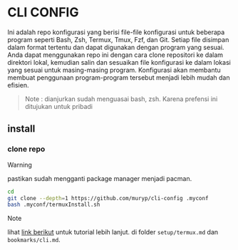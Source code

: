 # CLI CONFIG
Ini adalah repo konfigurasi yang berisi file-file konfigurasi untuk beberapa program seperti Bash, Zsh, Termux, Tmux, Fzf, dan Git. Setiap file disimpan dalam format tertentu dan dapat digunakan dengan program yang sesuai. Anda dapat menggunakan repo ini dengan cara clone repositori ke dalam direktori lokal, kemudian salin dan sesuaikan file konfigurasi ke dalam lokasi yang sesuai untuk masing-masing program. Konfigurasi akan membantu membuat penggunaan program-program tersebut menjadi lebih mudah dan efisien.

> Note : dianjurkan sudah menguasai bash, zsh. Karena prefensi ini ditujukan untuk pribadi

## install
### clone repo
> [!WARNING]
> pastikan sudah mengganti package manager menjadi pacman.
```bash
cd
git clone --depth=1 https://github.com/muryp/cli-config .myconf
bash .myconf/termuxInstall.sh
```
> [!NOTE]
> lihat [link berikut](https://github.com/alifprihantoro/new-content) untuk tutorial lebih lanjut. di folder `setup/termux.md` dan `bookmarks/cli.md`.